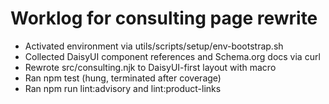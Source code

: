 # Worklog for consulting page rewrite
- Activated environment via utils/scripts/setup/env-bootstrap.sh
- Collected DaisyUI component references and Schema.org docs via curl
- Rewrote src/consulting.njk to DaisyUI-first layout with macro
- Ran npm test (hung, terminated after coverage)
- Ran npm run lint:advisory and lint:product-links
